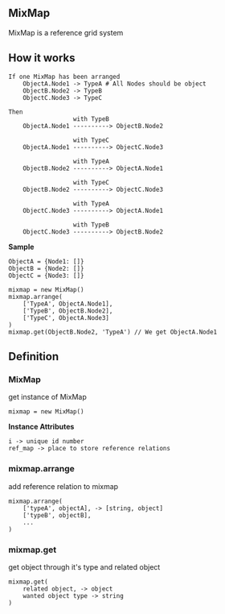 ## MixMap

MixMap is a reference grid system

## How it works

```
If one MixMap has been arranged
    ObjectA.Node1 -> TypeA # All Nodes should be object
    ObjectB.Node2 -> TypeB
    ObjectC.Node3 -> TypeC

Then
                  with TypeB
    ObjectA.Node1 ----------> ObjectB.Node2

                  with TypeC
    ObjectA.Node1 ----------> ObjectC.Node3

                  with TypeA
    ObjectB.Node2 ----------> ObjectA.Node1

                  with TypeC
    ObjectB.Node2 ----------> ObjectC.Node3

                  with TypeA
    ObjectC.Node3 ----------> ObjectA.Node1

                  with TypeB
    ObjectC.Node3 ----------> ObjectB.Node2

```

**Sample**
```
ObjectA = {Node1: []}
ObjectB = {Node2: []}
ObjectC = {Node3: []}

mixmap = new MixMap()
mixmap.arrange(
    ['TypeA', ObjectA.Node1],
    ['TypeB', ObjectB.Node2],
    ['TypeC', ObjectA.Node3]
)
mixmap.get(ObjectB.Node2, 'TypeA') // We get ObjectA.Node1
```


## Definition

### MixMap
get instance of MixMap
```
mixmap = new MixMap()
```
**Instance Attributes**
```
i -> unique id number
ref_map -> place to store reference relations
```

### mixmap.arrange
add reference relation to mixmap
```
mixmap.arrange(
    ['typeA', objectA], -> [string, object]
    ['typeB', objectB],
    ...
)
```

### mixmap.get
get object through it's type and related object
```
mixmap.get(
    related object, -> object
    wanted object type -> string
)
```
